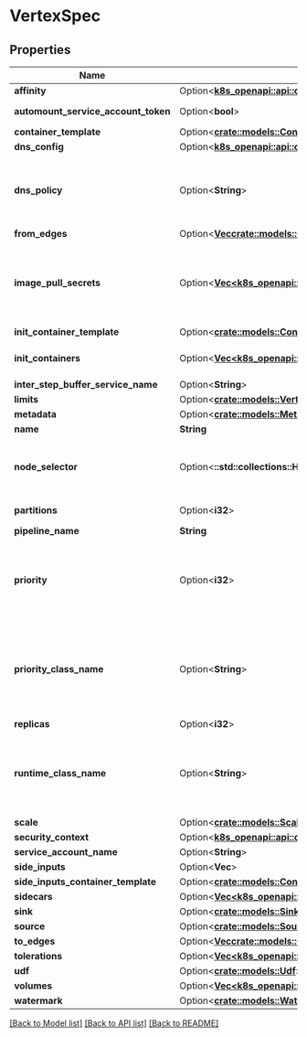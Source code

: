 # VertexSpec

## Properties

Name | Type | Description | Notes
------------ | ------------- | ------------- | -------------
**affinity** | Option<[**k8s_openapi::api::core::v1::Affinity**](k8s_openapi::api::core::v1::Affinity.md)> |  | [optional]
**automount_service_account_token** | Option<**bool**> | AutomountServiceAccountToken indicates whether a service account token should be automatically mounted. | [optional]
**container_template** | Option<[**crate::models::ContainerTemplate**](ContainerTemplate.md)> |  | [optional]
**dns_config** | Option<[**k8s_openapi::api::core::v1::PodDNSConfig**](k8s_openapi::api::core::v1::PodDNSConfig.md)> |  | [optional]
**dns_policy** | Option<**String**> | Set DNS policy for the pod. Defaults to \"ClusterFirst\". Valid values are 'ClusterFirstWithHostNet', 'ClusterFirst', 'Default' or 'None'. DNS parameters given in DNSConfig will be merged with the policy selected with DNSPolicy. To have DNS options set along with hostNetwork, you have to specify DNS policy explicitly to 'ClusterFirstWithHostNet'. | [optional]
**from_edges** | Option<[**Vec<crate::models::CombinedEdge>**](CombinedEdge.md)> |  | [optional]
**image_pull_secrets** | Option<[**Vec<k8s_openapi::api::core::v1::LocalObjectReference>**](k8s_openapi::api::core::v1::LocalObjectReference.md)> | ImagePullSecrets is an optional list of references to secrets in the same namespace to use for pulling any of the images used by this PodSpec. If specified, these secrets will be passed to individual puller implementations for them to use. For example, in the case of docker, only DockerConfig type secrets are honored. More info: https://kubernetes.io/docs/concepts/containers/images#specifying-imagepullsecrets-on-a-pod | [optional]
**init_container_template** | Option<[**crate::models::ContainerTemplate**](ContainerTemplate.md)> |  | [optional]
**init_containers** | Option<[**Vec<k8s_openapi::api::core::v1::Container>**](k8s_openapi::api::core::v1::Container.md)> | List of customized init containers belonging to the pod. More info: https://kubernetes.io/docs/concepts/workloads/pods/init-containers/ | [optional]
**inter_step_buffer_service_name** | Option<**String**> |  | [optional]
**limits** | Option<[**crate::models::VertexLimits**](VertexLimits.md)> |  | [optional]
**metadata** | Option<[**crate::models::Metadata**](Metadata.md)> |  | [optional]
**name** | **String** |  | 
**node_selector** | Option<**::std::collections::HashMap<String, String>**> | NodeSelector is a selector which must be true for the pod to fit on a node. Selector which must match a node's labels for the pod to be scheduled on that node. More info: https://kubernetes.io/docs/concepts/configuration/assign-pod-node/ | [optional]
**partitions** | Option<**i32**> | Number of partitions of the vertex owned buffers. It applies to udf and sink vertices only. | [optional]
**pipeline_name** | **String** |  | 
**priority** | Option<**i32**> | The priority value. Various system components use this field to find the priority of the Redis pod. When Priority Admission Controller is enabled, it prevents users from setting this field. The admission controller populates this field from PriorityClassName. The higher the value, the higher the priority. More info: https://kubernetes.io/docs/concepts/configuration/pod-priority-preemption/ | [optional]
**priority_class_name** | Option<**String**> | If specified, indicates the Redis pod's priority. \"system-node-critical\" and \"system-cluster-critical\" are two special keywords which indicate the highest priorities with the former being the highest priority. Any other name must be defined by creating a PriorityClass object with that name. If not specified, the pod priority will be default or zero if there is no default. More info: https://kubernetes.io/docs/concepts/configuration/pod-priority-preemption/ | [optional]
**replicas** | Option<**i32**> |  | [optional]
**runtime_class_name** | Option<**String**> | RuntimeClassName refers to a RuntimeClass object in the node.k8s.io group, which should be used to run this pod.  If no RuntimeClass resource matches the named class, the pod will not be run. If unset or empty, the \"legacy\" RuntimeClass will be used, which is an implicit class with an empty definition that uses the default runtime handler. More info: https://git.k8s.io/enhancements/keps/sig-node/585-runtime-class | [optional]
**scale** | Option<[**crate::models::Scale**](Scale.md)> |  | [optional]
**security_context** | Option<[**k8s_openapi::api::core::v1::PodSecurityContext**](k8s_openapi::api::core::v1::PodSecurityContext.md)> |  | [optional]
**service_account_name** | Option<**String**> | ServiceAccountName applied to the pod | [optional]
**side_inputs** | Option<**Vec<String>**> | Names of the side inputs used in this vertex. | [optional]
**side_inputs_container_template** | Option<[**crate::models::ContainerTemplate**](ContainerTemplate.md)> |  | [optional]
**sidecars** | Option<[**Vec<k8s_openapi::api::core::v1::Container>**](k8s_openapi::api::core::v1::Container.md)> | List of customized sidecar containers belonging to the pod. | [optional]
**sink** | Option<[**crate::models::Sink**](Sink.md)> |  | [optional]
**source** | Option<[**crate::models::Source**](Source.md)> |  | [optional]
**to_edges** | Option<[**Vec<crate::models::CombinedEdge>**](CombinedEdge.md)> |  | [optional]
**tolerations** | Option<[**Vec<k8s_openapi::api::core::v1::Toleration>**](k8s_openapi::api::core::v1::Toleration.md)> | If specified, the pod's tolerations. | [optional]
**udf** | Option<[**crate::models::Udf**](UDF.md)> |  | [optional]
**volumes** | Option<[**Vec<k8s_openapi::api::core::v1::Volume>**](k8s_openapi::api::core::v1::Volume.md)> |  | [optional]
**watermark** | Option<[**crate::models::Watermark**](Watermark.md)> |  | [optional]

[[Back to Model list]](../README.md#documentation-for-models) [[Back to API list]](../README.md#documentation-for-api-endpoints) [[Back to README]](../README.md)


